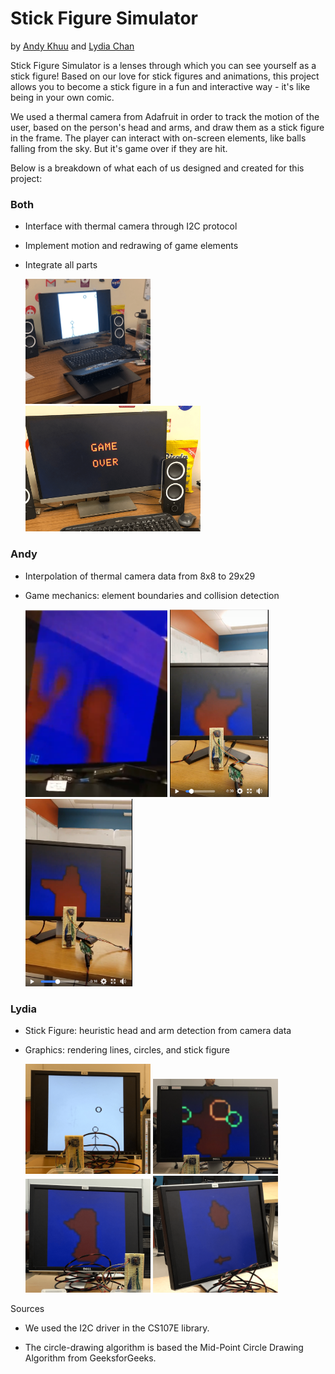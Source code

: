 # Stick Figure Simulator

by [Andy Khuu](https://github.com/AndyLKhuu) and [Lydia Chan](https://github.com/LydiaChan528)

Stick Figure Simulator is a lenses through which you can see yourself as a stick figure! Based on our love for
stick figures and animations, this project allows you to become a stick figure in a fun and interactive way - 
it's like being in your own comic. 

We used a thermal camera from Adafruit in order to track the motion of the user, based on the person's head and arms, 
and draw them as a stick figure in the frame. The player can interact with on-screen elements, like balls falling from the sky. 
But it's game over if they are hit.

Below is a breakdown of what each of us designed and created for this project:
### Both

- Interface with thermal camera through I2C protocol
- Implement motion and redrawing of game elements
- Integrate all parts

  <img src="https://github.com/LydiaChan528/stickFigureCamera/blob/master/images/gameInAction.png" width="200">
  
  <img src="https://github.com/LydiaChan528/stickFigureCamera/blob/master/images/gameOver.png" width="280">
  
 
### Andy

- Interpolation of thermal camera data from 8x8 to 29x29
- Game mechanics: element boundaries and collision detection

  <img src="https://github.com/LydiaChan528/stickFigureCamera/blob/master/images/No%20interpolation.PNG" height="300">
  
  <img src="https://github.com/LydiaChan528/stickFigureCamera/blob/master/images/15x15.PNG" height="300">
  
  <img src="https://github.com/LydiaChan528/stickFigureCamera/blob/master/images/29x29.PNG" height="300">

### Lydia

- Stick Figure: heuristic head and arm detection from camera data
  
- Graphics: rendering lines, circles, and stick figure

  <img src="https://github.com/LydiaChan528/stickFigureCamera/blob/master/images/stickFigureRendering.png" width="200">
  
  <img src="https://github.com/LydiaChan528/stickFigureCamera/blob/master/images/armDetection.png" width="200">
  
  <img src="https://github.com/LydiaChan528/stickFigureCamera/blob/master/images/headArmDetection.png" width="200">
  
  <img src="https://github.com/LydiaChan528/stickFigureCamera/blob/master/images/headArmDetection2.png" width="200">


Sources
* We used the I2C driver in the CS107E library.

* The circle-drawing algorithm is based the Mid-Point Circle Drawing Algorithm from GeeksforGeeks.

